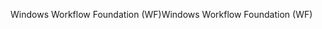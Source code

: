<span data-ttu-id="7eab2-101">Windows Workflow Foundation (WF)</span><span class="sxs-lookup"><span data-stu-id="7eab2-101">Windows Workflow Foundation (WF)</span></span>